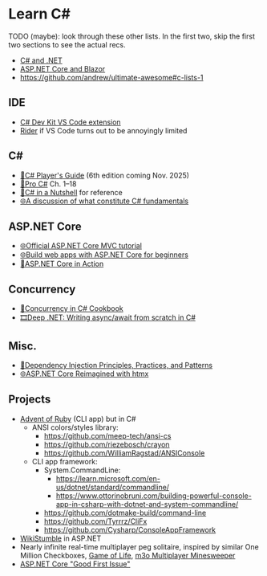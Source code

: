 # Learn C#

TODO (maybe): look through these other lists. In the first two, skip the first two sections to see the actual recs.

- [C# and .NET](https://kerrick.blog/articles/2025/25-books-csharp-dotnet-front-matter/)
- [ASP.NET Core and Blazor](https://kerrick.blog/articles/2025/24-books-asp-net-blazor-front-matter/)
- https://github.com/andrew/ultimate-awesome#c-lists-1

## IDE

- [C# Dev Kit VS Code extension](https://marketplace.visualstudio.com/items?itemName=ms-dotnettools.csdevkit)
- [Rider](https://www.jetbrains.com/rider/download) if VS Code turns out to be annoyingly limited

## C#

- [📕C# Player's Guide](https://csharpplayersguide.com/) (6th edition coming Nov. 2025)
- [📕Pro C#](https://www.amazon.com/Pro-NET-Foundational-Principles-Programming/dp/1484278682) Ch. 1–18
- [📕C# in a Nutshell](https://www.albahari.com/nutshell) for reference
- [🌐A discussion of what constitute C# fundamentals](https://www.reddit.com/r/csharp/comments/1kcwlha/am_i_missing_the_fundamentals)

## ASP.NET Core

- [🌐Official ASP.NET Core MVC tutorial](https://learn.microsoft.com/en-us/aspnet/core/tutorials/first-mvc-app/start-mvc?tabs=visual-studio-code)
- [🌐Build web apps with ASP.NET Core for beginners](https://learn.microsoft.com/en-us/training/paths/aspnet-core-web-app/)
- [📕ASP.NET Core in Action](https://www.manning.com/books/asp-net-core-in-action-third-edition)

## Concurrency

- [📕Concurrency in C# Cookbook](https://stephencleary.com/book)
- [🎞️Deep .NET: Writing async/await from scratch in C#](https://youtu.be/R-z2Hv-7nxk?si=b7MALNRGnUWa32w9)

## Misc.

- [📕Dependency Injection Principles, Practices, and Patterns](https://www.manning.com/books/dependency-injection-principles-practices-patterns)
- [🌐ASP.NET Core Reimagined with htmx](https://aspnet-htmx.com)

## Projects

- [Advent of Ruby](https://github.com/fpsvogel/advent_of_ruby) (CLI app) but in C#
  - ANSI colors/styles library:
    - https://github.com/meep-tech/ansi-cs
    - https://github.com/riezebosch/crayon
    - https://github.com/WilliamRagstad/ANSIConsole
  - CLI app framework:
    - System.CommandLine:
      - https://learn.microsoft.com/en-us/dotnet/standard/commandline/
      - https://www.ottorinobruni.com/building-powerful-console-app-in-csharp-with-dotnet-and-system-commandline/
    - https://github.com/dotmake-build/command-line
    - https://github.com/Tyrrrz/CliFx
    - https://github.com/Cysharp/ConsoleAppFramework
- [WikiStumble](https://github.com/fpsvogel/wiki-stumble) in ASP.NET
- Nearly infinite real-time multiplayer peg solitaire, inspired by similar One Million Checkboxes, [Game of Life](https://andersmurphy.com/2025/04/07/clojure-realtime-collaborative-web-apps-without-clojurescript.html), [m3o Multiplayer Minesweeper](https://m3o.xyz/)
- [ASP.NET Core "Good First Issue"](https://github.com/dotnet/aspnetcore/issues?q=sort%3Aupdated-desc%20is%3Aissue%20is%3Aopen%20label%3A%22good%20first%20issue%22)
